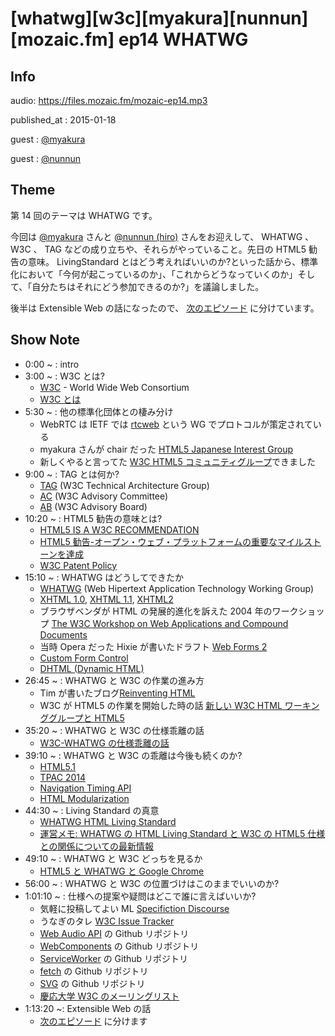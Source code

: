 # [whatwg][w3c][myakura][nunnun][mozaic.fm] ep14 WHATWG


## Info

audio: https://files.mozaic.fm/mozaic-ep14.mp3

published_at
: 2015-01-18

guest
: [@myakura](https://twitter.com/myakura)

guest
: [@nunnun](https://twitter.com/nunnun)


## Theme

第 14 回のテーマは WHATWG です。

今回は [@myakura](https://twitter.com/myakura) さんと [@nunnun (hiro)](https://twitter.com/nunnun) さんをお迎えして、 WHATWG 、 W3C 、 TAG などの成り立ちや、それらがやっていること。先日の HTML5 勧告の意味。 LivingStandard とはどう考えればいいのか?といった話から、標準化において「今何が起こっているのか」、「これからどうなっていくのか」そして、「自分たちはそれにどう参加できるのか?」を議論しました。

後半は Extensible Web の話になったので、 [次のエピソード](http://mozaic.fm/post/108491263993/15-extensible-web) に分けています。


## Show Note

- 0:00 ~ : intro
- 3:00 ~ : W3C とは?
  - [W3C](http://www.w3.org/)  - World Wide Web Consortium
  - [W3C とは](http://www.w3c.jp/2012/06/03-W3C_General/W3C_General.html)
- 5:30 ~ : 他の標準化団体との棲み分け
  - WebRTC は IETF では [rtcweb](https://tools.ietf.org/wg/rtcweb/) という WG でプロトコルが策定されている
  - myakura さんが chair だった [HTML5 Japanese Interest Group](http://www.w3.org/2009/09/html5-ig-jp-charter.ja.html)
  - 新しくやると言ってた [W3C HTML5 コミュニティグループ](http://www.w3.org/community/html5jp/)できました
- 9:00 ~ : TAG とは何か?
  - [TAG](http://www.w3.org/2001/tag/) (W3C Technical Architecture Group)
  - [AC](http://www.w3.org/Consortium/membership-faq%23ACRep) (W3C Advisory Committee)
  - [AB](http://www.w3.org/wiki/AB) (W3C Advisory Board)
- 10:20 ~ : HTML5 勧告の意味とは?
  - [HTML5 IS A W3C RECOMMENDATION](http://www.w3.org/blog/news/archives/4167)
  - [HTML5 勧告-オープン・ウェブ・プラットフォームの重要なマイルストーンを達成](http://www.w3.org/2014/10/html5-rec.html.ja)
  - [W3C Patent Policy](http://www.w3.org/Consortium/Patent-Policy/)
- 15:10 ~ : WHATWG はどうしてできたか
  - [WHATWG](https://whatwg.org/) (Web Hipertext Application Technology Working Group)
  - [XHTML 1.0](http://www.w3.org/TR/xhtml1/), [XHTML 1.1](http://www.w3.org/TR/xhtml11/), [XHTML2](http://www.w3.org/TR/xhtml2/)
  - ブラウザベンダが HTML の発展的進化を訴えた 2004 年のワークショップ [The W3C Workshop on Web Applications and Compound Documents](http://www.w3.org/2004/04/webapps-cdf-ws/)
  - 当時 Opera だった Hixie が書いたドラフト [Web Forms 2](https://github.com/westonruter/webforms2)
  - [Custom Form Control](https://whatwg.org/specs/web-controls/current-work/)
  - [DHTML (Dynamic HTML)](http://ja.wikipedia.org/wiki/%25E3%2583%2580%25E3%2582%25A4%25E3%2583%258A%25E3%2583%259F%25E3%2583%2583%25E3%2582%25AFHTML)
- 26:45 ~ : WHATWG と W3C の作業の進み方
  - Tim が書いたブログ[Reinventing HTML](http://dig.csail.mit.edu/breadcrumbs/node/166)
  - W3C が HTML5 の作業を開始した時の話 [新しい W3C HTML ワーキンググループと HTML5](http://standards.mitsue.co.jp/archives/001222.html)
- 35:20 ~ : WHATWG と W3C の仕様乖離の話
  - [W3C-WHATWG の仕様乖離の話](http://developer.telerik.com/featured/w3c-vs-whatwg-html5-specs-differences-documented/)
- 39:10 ~ : WHATWG と W3C の乖離は今後も続くのか?
  - [HTML5.1](http://www.w3.org/TR/html51/)
  - [TPAC 2014](http://www.w3.org/2014/11/TPAC/)
  - [Navigation Timing API](http://www.w3.org/TR/navigation-timing/)
  - [HTML Modularization](http://www.w3.org/2014/10/modularity-slides/)
- 44:30 ~ : Living Standard の真意
  - [WHATWG HTML Living Standard](https://html.spec.whatwg.org/)
  - [運営メモ: WHATWG の HTML Living Standard と W3C の HTML5 仕様との関係についての最新情報](https://dev.mozilla.jp/2012/07/administrivia-update-on-the-relationship-between-the-whatwg-html-living-standard-and-the-w3c-html5-specification/)
- 49:10 ~ : WHATWG と W3C どっちを見るか
  - [HTML5 と WHATWG と Google Chrome](https://plus.google.com/+HayatoIto/posts/axVAUzFEu4L)
- 56:00 ~ : WHATWG と W3C の位置づけはこのままでいいのか?
- 1:01:10 ~ : 仕様への提案や疑問はどこで誰に言えばいいか?
  - 気軽に投稿してよい ML [Specifiction Discourse](http://discourse.specifiction.org/)
  - うなぎのタレ [W3C Issue Tracker](http://www.w3.org/2005/06/tracker/)
  - [Web Audio API](https://github.com/WebAudio/web-audio-api) の Github リポジトリ
  - [WebComponents](https://github.com/w3c/webcomponents/) の Github リポジトリ
  - [ServiceWorker](https://github.com/slightlyoff/ServiceWorker/) の Github リポジトリ
  - [fetch](https://github.com/whatwg/fetch) の Github リポジトリ
  - [SVG](https://github.com/w3c/svgwg/) の Github リポジトリ
  - [慶応大学 W3C のメーリングリスト](http://www.w3.org/Consortium/contact-keio-ja.html)
- 1:13:20 ~: Extensible Web の話
  - [次のエピソード](http://mozaic.fm/post/108491263993/15-extensible-web) に分けます

